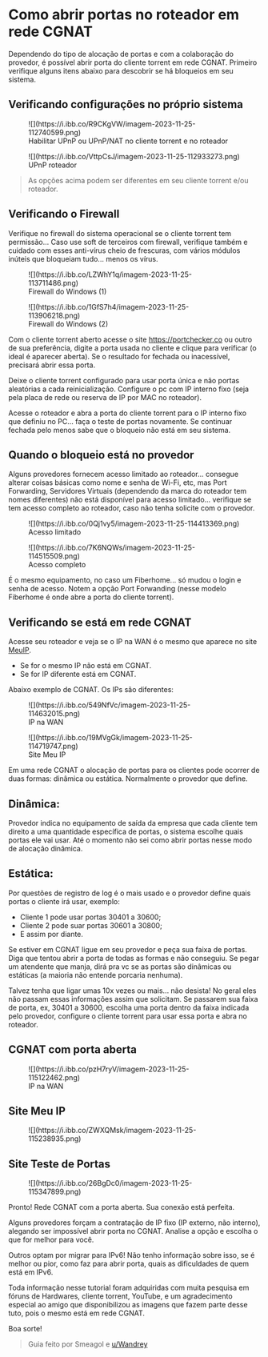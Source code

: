 # Como abrir portas no roteador em rede CGNAT

Dependendo do tipo de alocação de portas e com a colaboração do provedor, é possível abrir porta do cliente torrent em rede CGNAT. Primeiro verifique alguns itens abaixo para descobrir se há bloqueios em seu sistema.

## Verificando configurações no próprio sistema

<figure markdown>
  ![](https://i.ibb.co/R9CKgVW/imagem-2023-11-25-112740599.png)
  <figcaption>Habilitar UPnP ou UPnP/NAT no cliente torrent e no roteador</figcaption>
</figure>

<figure markdown>
  ![](https://i.ibb.co/VttpCsJ/imagem-2023-11-25-112933273.png)
  <figcaption>UPnP roteador</figcaption>
</figure>

> As opções acima podem ser diferentes em seu cliente torrent e/ou roteador.

## Verificando o Firewall
Verifique no firewall do sistema operacional se o cliente torrent tem permissão... Caso use soft de terceiros com firewall, verifique também e cuidado com esses anti-vírus cheio de frescuras, com vários módulos inúteis que bloqueiam tudo... menos os vírus.

<figure markdown>
  ![](https://i.ibb.co/LZWhY1q/imagem-2023-11-25-113711486.png)
  <figcaption>Firewall do Windows (1)</figcaption>
</figure>

<figure markdown>
  ![](https://i.ibb.co/1GfS7h4/imagem-2023-11-25-113906218.png)
  <figcaption>Firewall do Windows (2)</figcaption>
</figure>

Com o cliente torrent aberto acesse o site https://portchecker.co ou outro de sua preferência, digite a porta usada no cliente e clique para verificar (o ideal é aparecer aberta). Se o resultado for fechada ou inacessível, precisará abrir essa porta.

Deixe o cliente torrent configurado para usar porta única e não portas aleatórias a cada reinicialização. Configure o pc com IP interno fixo (seja pela placa de rede ou reserva de IP por MAC no roteador).

Acesse o roteador e abra a porta do cliente torrent para o IP interno fixo que definiu no PC... faça o teste de portas novamente. Se continuar fechada pelo menos sabe que o bloqueio não está em seu sistema.

## Quando o bloqueio está no provedor
Alguns provedores fornecem acesso limitado ao roteador... consegue alterar coisas básicas como nome e senha de Wi-Fi, etc, mas Port Forwarding, Servidores Virtuais (dependendo da marca do roteador tem nomes diferentes) não está disponível para acesso limitado... verifique se tem acesso completo ao roteador, caso não tenha solicite com o provedor.

<figure markdown>
  ![](https://i.ibb.co/0Qj1vy5/imagem-2023-11-25-114413369.png)
  <figcaption>Acesso limitado</figcaption>
</figure>

<figure markdown>
  ![](https://i.ibb.co/7K6NQWs/imagem-2023-11-25-114515509.png)
  <figcaption>Acesso completo</figcaption>
</figure>

É o mesmo equipamento, no caso um Fiberhome... só mudou o login e senha de acesso. Notem a opção Port Forwanding (nesse modelo Fiberhome é onde abre a porta do cliente torrent).

## Verificando se está em rede CGNAT

Acesse seu roteador e veja se o IP na WAN é o mesmo que aparece no site [MeuIP](http://www.meuip.com.br/).

- Se for o mesmo IP não está em CGNAT.
- Se for IP diferente está em CGNAT. 

Abaixo exemplo de CGNAT. Os IPs são diferentes:

<figure markdown>
  ![](https://i.ibb.co/549NfVc/imagem-2023-11-25-114632015.png)
  <figcaption>IP na WAN</figcaption>
</figure>

<figure markdown>
  ![](https://i.ibb.co/19MVgGk/imagem-2023-11-25-114719747.png)
  <figcaption>Site Meu IP</figcaption>
</figure>

Em uma rede CGNAT o alocação de portas para os clientes pode ocorrer de duas formas: dinâmica ou estática. Normalmente o provedor que define.

## Dinâmica:
Provedor indica no equipamento de saída da empresa que cada cliente tem direito a uma quantidade específica de portas, o sistema escolhe quais portas ele vai usar. Até o momento não sei como abrir portas nesse modo de alocação dinâmica.

## Estática:
Por questões de registro de log é o mais usado e o provedor define quais portas o cliente irá usar, exemplo:

- Cliente 1 pode usar portas 30401 a 30600;
- Cliente 2 pode suar portas 30601 a 30800;
- E assim por diante.

Se estiver em CGNAT ligue em seu provedor e peça sua faixa de portas. Diga que tentou abrir a porta de todas as formas e não conseguiu. Se pegar um atendente que manja, dirá pra vc se as portas são dinâmicas ou estáticas (a maioria não entende porcaria nenhuma).

Talvez tenha que ligar umas 10x vezes ou mais... não desista! No geral eles não passam essas informações assim que solicitam.
Se passarem sua faixa de porta, ex, 30401 a 30600, escolha uma porta dentro da faixa indicada pelo provedor, configure o cliente torrent para usar essa porta e abra no roteador.

## CGNAT com porta aberta

<figure markdown>
  ![](https://i.ibb.co/pzH7ryV/imagem-2023-11-25-115122462.png)
  <figcaption>IP na WAN</figcaption>
</figure>

## Site Meu IP

<figure markdown>
![](https://i.ibb.co/ZWXQMsk/imagem-2023-11-25-115238935.png)
</figure>

## Site Teste de Portas

<figure markdown>
![](https://i.ibb.co/26BgDc0/imagem-2023-11-25-115347899.png)
</figure>

Pronto! Rede CGNAT com a porta aberta. Sua conexão está perfeita.

Alguns provedores forçam a contratação de IP fixo (IP externo, não interno), alegando ser impossível abrir porta no CGNAT. Analise a opção e escolha o que for melhor para você.

Outros optam por migrar para IPv6! Não tenho informação sobre isso, se é melhor ou pior, como faz para abrir porta, quais as dificuldades de quem está em IPv6.

Toda informação nesse tutorial foram adquiridas com muita pesquisa em fóruns de Hardwares, cliente torrent, YouTube, e um agradecimento especial ao amigo que disponibilizou as imagens que fazem parte desse tuto, pois o mesmo está em rede CGNAT.

Boa sorte!

> Guia feito por Smeagol e [u/Wandrey](https://lemmy.eco.br/u/wandrey)